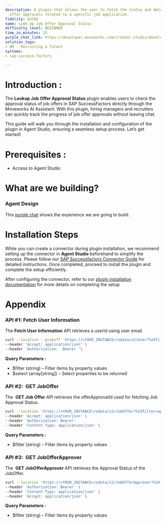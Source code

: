 ```yaml
---
description: A plugin that allows the user to fetch the status and details of all
  offer approvals related to a specific job application.
fidelity: GUIDE
name: Look Up Job Offer Approval Status
difficulty_level: BEGINNER
time_in_minutes: 15
purple_chat_link: https://developer.moveworks.com/creator-studio/developer-tools/purple-chat/?conversation=%7B%22startTimestamp%22%3A%2211%3A43%2BAM%22%2C%22messages%22%3A%5B%7B%22parts%22%3A%5B%7B%22richText%22%3A%22%3Cp%3EHi%2C+can+you+show+me+the+list+of+offer+approvals+for+application+ID+601%3F%3C%2Fp%3E%22%7D%5D%2C%22role%22%3A%22user%22%7D%2C%7B%22parts%22%3A%5B%7B%22richText%22%3A%22%3Cp%3EOf+course%21+I%E2%80%99ll+fetch+the+offer+approval+list+for+application+ID+601.%3C%2Fp%3E%22%7D%5D%2C%22role%22%3A%22assistant%22%7D%2C%7B%22parts%22%3A%5B%7B%22reasoningSteps%22%3A%5B%7B%22richText%22%3A%22%3Cp%3EFetching+the+offer+approval+list+for+application+ID+601......%3C%2Fp%3E%22%2C%22status%22%3A%22pending%22%7D%5D%7D%2C%7B%22richText%22%3A%22Here%E2%80%99s+the+list+of+offer+approvals+for+application+ID+601%3A%22%7D%2C%7B%22richText%22%3A%22%3Col%3E%5Cn++%3Cli%3E%3Cstrong%3EHR+Manager+-+Approved%3C%2Fstrong%3E+on+2023-11-01%3C%2Fli%3E%5Cn++%3Cli%3E%3Cstrong%3EDepartment+Head+-+Pending%3C%2Fstrong%3E+as+of+2023-11-02%3C%2Fli%3E%5Cn++%3Cli%3E%3Cstrong%3EFinance+-+Approved%3C%2Fstrong%3E+on+2023-11-03%3C%2Fli%3E%5Cn%3C%2Fol%3E%22%7D%2C%7B%22citations%22%3A%5B%7B%22connectorName%22%3A%22sap-success-factors%22%2C%22citationTitle%22%3A%22601%22%7D%5D%7D%5D%2C%22role%22%3A%22assistant%22%7D%5D%7D
solution_tags:
- HR - Recruiting & Talent
systems:
- sap-success-factors

---
```


# **Introduction :**

The **Lookup Job Offer Approval Status** plugin enables users to check the approval status of job offers in SAP SuccessFactors directly through the Moveworks AI Assistant. With this plugin, hiring managers and recruiters can quickly track the progress of job offer approvals without leaving chat.

This guide will walk you through the installation and configuration of the plugin in Agent Studio, ensuring a seamless setup process. Let’s get started!

# **Prerequisites :**

- Access to Agent Studio

# **What are we building?**

### **Agent Design**

This [purple chat](https://developer.moveworks.com/creator-studio/developer-tools/purple-chat/?conversation=%7B%22startTimestamp%22%3A%2211%3A43%2BAM%22%2C%22messages%22%3A%5B%7B%22parts%22%3A%5B%7B%22richText%22%3A%22%3Cp%3EHi%2C+can+you+show+me+the+list+of+offer+approvals+for+application+ID+601%3F%3C%2Fp%3E%22%7D%5D%2C%22role%22%3A%22user%22%7D%2C%7B%22parts%22%3A%5B%7B%22richText%22%3A%22%3Cp%3EOf+course%21+I%E2%80%99ll+fetch+the+offer+approval+list+for+application+ID+601.%3C%2Fp%3E%22%7D%5D%2C%22role%22%3A%22assistant%22%7D%2C%7B%22parts%22%3A%5B%7B%22reasoningSteps%22%3A%5B%7B%22richText%22%3A%22%3Cp%3EFetching+the+offer+approval+list+for+application+ID+601......%3C%2Fp%3E%22%2C%22status%22%3A%22pending%22%7D%5D%7D%2C%7B%22richText%22%3A%22Here%E2%80%99s+the+list+of+offer+approvals+for+application+ID+601%3A%22%7D%2C%7B%22richText%22%3A%22%3Col%3E%5Cn++%3Cli%3E%3Cstrong%3EHR+Manager+-+Approved%3C%2Fstrong%3E+on+2023-11-01%3C%2Fli%3E%5Cn++%3Cli%3E%3Cstrong%3EDepartment+Head+-+Pending%3C%2Fstrong%3E+as+of+2023-11-02%3C%2Fli%3E%5Cn++%3Cli%3E%3Cstrong%3EFinance+-+Approved%3C%2Fstrong%3E+on+2023-11-03%3C%2Fli%3E%5Cn%3C%2Fol%3E%22%7D%2C%7B%22citations%22%3A%5B%7B%22connectorName%22%3A%22sap-success-factors%22%2C%22citationTitle%22%3A%22601%22%7D%5D%7D%5D%2C%22role%22%3A%22assistant%22%7D%5D%7D) shows the experience we are going to build.

# **Installation Steps**

While you can create a connector during plugin installation, we recommend setting up the connector in **Agent Studio** beforehand to simplify the process. Please follow our [SAP Successfactors Connector Guide](https://developer.moveworks.com/marketplace/package/?id=workday&hist=home%2Cbrws#how-to-implement) for detailed instructions. Once completed, proceed to install the plugin and complete the setup efficiently.

After configuring the connector, refer to our [plugin installation documentation](https://help.moveworks.com/docs/ai-agent-marketplace-installation) for more details on completing the setup

# **Appendix**

### **API #1: Fetch User Information**

The **Fetch User Information** API retrieves a userId using user email.

```bash
curl --location --globoff 'https://<YOUR_INSTANCE>/odata/v2/User?%24filter=email%20eq%20%27{{email}}%27&%24select=userId%2CfirstName%2ClastName%2CdisplayName%2Cnickname%2Cemail%2Clocation%2Cdepartment%2Cstatus%2Cgender%2CtimeZone%2CemployeeClass%2ChireDate%2CimpactOfLoss%2CriskOfLoss%2CjobCode%2CbusinessPhone%2Csalary%2CcompensationSalaryRateType%2CempId' \
--header 'Accept: application/json' \
--header 'Authorization:  Bearer '\
```

**Query Parameters :**

- $filter (string) – Filter items by property values
- $select (array[string]) – Select properties to be returned

### **API #2:  GET JobOffer**

The  **GET Job Offer** API retrieves the offerApprovalId used for fetching Job Approval Status. 

```bash
curl --location 'https://<YOUR_INSTANCE>/odata/v2/JobOffer?%24filter=applicationId%20eq%20521' \
--header 'Accept: application/json' \
--header 'Authorization: Bearer' 
--header 'Content-Type: application/json' \
```

**Query Parameters :**

- $filter (string) – Filter items by property values

### **API #3:  GET JobOfferApprover**

The  **GET JobOfferApprover** API retrieves the Approval Status of the JobOffer.

```bash
curl --location 'https://<YOUR_INSTANCE>/odata/v2/JobOfferApprover?%24filter=offerApprovalId%20eq%20543&%24expand=approverNav' \
--header 'Authorization: Bearer' \
--header 'Content-Type: application/json' \
--header 'Accept: application/json' \

```

**Query Parameters :**

- $filter (string) – Filter items by property values